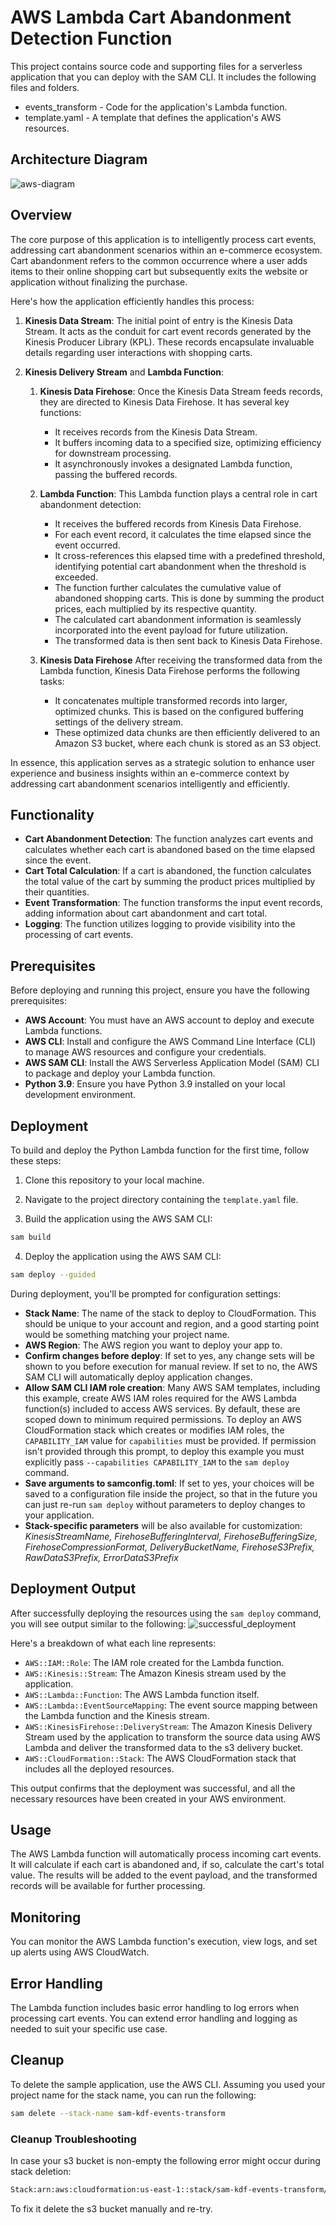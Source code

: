 # AWS Lambda Cart Abandonment Detection Function

This project contains source code and supporting files for a serverless application that you can deploy with the SAM CLI. It includes the following files and folders.

- events_transform - Code for the application's Lambda function.
- template.yaml - A template that defines the application's AWS resources.

## Architecture Diagram
![aws-diagram](./images/aws-diagram.jpeg)
## Overview
The core purpose of this application is to intelligently process cart events, addressing cart abandonment scenarios within an e-commerce ecosystem. Cart abandonment refers to the common occurrence where a user adds items to their online shopping cart but subsequently exits the website or application without finalizing the purchase.

Here's how the application efficiently handles this process:

1. **Kinesis Data Stream**: The initial point of entry is the Kinesis Data Stream. It acts as the conduit for cart event records generated by the Kinesis Producer Library (KPL). These records encapsulate invaluable details regarding user interactions with shopping carts.

2. **Kinesis Delivery Stream** and **Lambda Function**: 
   1. **Kinesis Data Firehose**: Once the Kinesis Data Stream feeds records, they are directed to Kinesis Data Firehose. It has several key functions:
      - It receives records from the Kinesis Data Stream.
      - It buffers incoming data to a specified size, optimizing efficiency for downstream processing.
      - It asynchronously invokes a designated Lambda function, passing the buffered records.

   2. **Lambda Function**: This Lambda function plays a central role in cart abandonment detection:
       - It receives the buffered records from Kinesis Data Firehose.
      - For each event record, it calculates the time elapsed since the event occurred.
      - It cross-references this elapsed time with a predefined threshold, identifying potential cart abandonment when the threshold is exceeded.
      - The function further calculates the cumulative value of abandoned shopping carts. This is done by summing the product prices, each multiplied by its respective quantity.
      - The calculated cart abandonment information is seamlessly incorporated into the event payload for future utilization.
      - The transformed data is then sent back to Kinesis Data Firehose.
   3. **Kinesis Data Firehose** After receiving the transformed data from the Lambda function, Kinesis Data Firehose performs the following tasks:
      - It concatenates multiple transformed records into larger, optimized chunks. This is based on the configured buffering settings of the delivery stream.
      - These optimized data chunks are then efficiently delivered to an Amazon S3 bucket, where each chunk is stored as an S3 object.

In essence, this application serves as a strategic solution to enhance user experience and business insights within an e-commerce context by addressing cart abandonment scenarios intelligently and efficiently.

## Functionality
- **Cart Abandonment Detection**: The function analyzes cart events and calculates whether each cart is abandoned based on the time elapsed since the event.
- **Cart Total Calculation**: If a cart is abandoned, the function calculates the total value of the cart by summing the product prices multiplied by their quantities.
- **Event Transformation**: The function transforms the input event records, adding information about cart abandonment and cart total.
- **Logging**: The function utilizes logging to provide visibility into the processing of cart events.

## Prerequisites
Before deploying and running this project, ensure you have the following prerequisites:
- **AWS Account**: You must have an AWS account to deploy and execute Lambda functions.
- **AWS CLI**: Install and configure the AWS Command Line Interface (CLI) to manage AWS resources and configure your credentials.
- **AWS SAM CLI**: Install the AWS Serverless Application Model (SAM) CLI to package and deploy your Lambda function.
- **Python 3.9**: Ensure you have Python 3.9 installed on your local development environment.

## Deployment

To build and deploy the Python Lambda function for the first time, follow these steps:

1. Clone this repository to your local machine.

2. Navigate to the project directory containing the `template.yaml` file.

3. Build the application using the AWS SAM CLI:

```bash
sam build
```

4. Deploy the application using the AWS SAM CLI:

```bash
sam deploy --guided
```

During deployment, you'll be prompted for configuration settings:

* **Stack Name**: The name of the stack to deploy to CloudFormation. This should be unique to your account and region, and a good starting point would be something matching your project name.
* **AWS Region**: The AWS region you want to deploy your app to.
* **Confirm changes before deploy**: If set to yes, any change sets will be shown to you before execution for manual review. If set to no, the AWS SAM CLI will automatically deploy application changes.
* **Allow SAM CLI IAM role creation**: Many AWS SAM templates, including this example, create AWS IAM roles required for the AWS Lambda function(s) included to access AWS services. By default, these are scoped down to minimum required permissions. To deploy an AWS CloudFormation stack which creates or modifies IAM roles, the `CAPABILITY_IAM` value for `capabilities` must be provided. If permission isn't provided through this prompt, to deploy this example you must explicitly pass `--capabilities CAPABILITY_IAM` to the `sam deploy` command.
* **Save arguments to samconfig.toml**: If set to yes, your choices will be saved to a configuration file inside the project, so that in the future you can just re-run `sam deploy` without parameters to deploy changes to your application.
* **Stack-specific parameters** will be also available for customization: _KinesisStreamName, FirehoseBufferingInterval, FirehoseBufferingSize, FirehoseCompressionFormat, DeliveryBucketName, FirehoseS3Prefix, RawDataS3Prefix, ErrorDataS3Prefix_

## Deployment Output

After successfully deploying the resources using the `sam deploy` command, you will see output similar to the following:
![successful_deployment](./images/successful_deployment.jpeg)

Here's a breakdown of what each line represents:

- `AWS::IAM::Role`: The IAM role created for the Lambda function.
- `AWS::Kinesis::Stream`: The Amazon Kinesis stream used by the application.
- `AWS::Lambda::Function`: The AWS Lambda function itself.
- `AWS::Lambda::EventSourceMapping`: The event source mapping between the Lambda function and the Kinesis stream.
- `AWS::KinesisFirehose::DeliveryStream`: The Amazon Kinesis Delivery Stream used by the application to transform the source data using AWS Lambda and deliver the transformed data to the s3 delivery bucket.
- `AWS::CloudFormation::Stack`: The AWS CloudFormation stack that includes all the deployed resources.

This output confirms that the deployment was successful, and all the necessary resources have been created in your AWS environment.

## Usage
The AWS Lambda function will automatically process incoming cart events. It will calculate if each cart is abandoned and, if so, calculate the cart's total value. The results will be added to the event payload, and the transformed records will be available for further processing.

## Monitoring
You can monitor the AWS Lambda function's execution, view logs, and set up alerts using AWS CloudWatch.

## Error Handling
The Lambda function includes basic error handling to log errors when processing cart events. You can extend error handling and logging as needed to suit your specific use case.

## Cleanup
To delete the sample application, use the AWS CLI. Assuming you used your project name for the stack name, you can run the following:

```bash
sam delete --stack-name sam-kdf-events-transform
```

### Cleanup Troubleshooting
In case your s3 bucket is non-empty the following error might occur during stack deletion:

```bash
Stack:arn:aws:cloudformation:us-east-1::stack/sam-kdf-events-transform/xxx is in DELETE_FAILED state and can not be updated.
```
To fix it delete the s3 bucket manually and re-try.